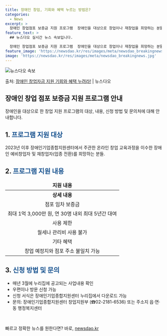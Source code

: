 ```yaml
---
title: 장애인 창업, 기회와 혜택 누르는 방법은?
categories:
  - News
excerpt: >
  장애인 창업점포 보증금 지원 프로그램  장애인을 대상으로 창업이나 재창업을 희망하는 분들을 위한 매우 유용한…
feature_text: >
  ## 뉴스다오 실시간 뉴스 속보입니다.

  장애인 창업점포 보증금 지원 프로그램  장애인을 대상으로 창업이나 재창업을 희망하는 분들을 위한 매우 유용한…
feature_image: 'https://newsdao.kr/res/images/meta/newsdao_breakingnews.jpg'
image: 'https://newsdao.kr/res/images/meta/newsdao_breakingnews.jpg'
---
```


![뉴스다오 속보](https://newsdao.kr/res/images/meta/newsdao_breakingnews.jpg)

<p>출처: <a href="https://newsdao.kr/4623" rel="dofollow">장애인 창업자금 지원 기회와 혜택 누려라!</a> | 뉴스다오</p>

<h2 data-ke-size="size26">장애인 창업 점포 보증금 지원 프로그램 안내</h2>
<p data-ke-size="size16">장애인을 대상으로 한 창업 지원 프로그램의 대상, 내용, 신청 방법 및 문의처에 대해 안내합니다.</p>

<h2 data-ke-size="size24">1. <span style="color: #1a5490;">프로그램 지원 대상</span></h2>
<p data-ke-size="size16">2023년 이후 장애인기업종합지원센터에서 주관한 온라인 창업 교육과정을 이수한 장애인 예비창업자 및 재창업자(업종 전환)를 희망하는 분들.</p>

<h2 data-ke-size="size24">2. <span style="color: #1a5490;">프로그램 지원 내용</span></h2>
<table>
<thead>
<tr>
<td style="text-align: center; height: 17px;"><b>지원 내용</b></td>
</tr>
</thead>
<tbody>
<tr>
<td style="text-align: center; height: 17px;"><b>상세 내용</b></td>
</tr>
<tr>
<td style="text-align: center; height: 17px;">점포 임차 보증금</td>
</tr>
<tr>
<td style="text-align: center; height: 17px;">최대 1억 3,000만 원, 연 30명 내외 최대 5년간 대여</td>
</tr>
<tr>
<td style="text-align: center; height: 17px;">사용 제한</td>
</tr>
<tr>
<td style="text-align: center; height: 17px;">월세나 관리비 사용 불가</td>
</tr>
<tr>
<td style="text-align: center; height: 17px;">기타 혜택</td>
</tr>
<tr>
<td style="text-align: center; height: 17px;">창업 예정지와 점포 주소 불일치 가능</td>
</tr>
</tbody>
</table>

<h2 data-ke-size="size24">3. <span style="color: #1a5490;">신청 방법 및 문의</span></h2>
<ul>
<li>매년 3월에 누리집에 공고되는 사업내용 확인</li>
<li>우편이나 방문 신청 가능</li>
<li>신청 서식은 장애인기업종합지원센터 누리집에서 다운로드 가능</li>
<li>문의: 장애인기업종합지원센터 창업지원부 (☎02-2181-6536) 또는 주소지 읍·면·동 행정복지센터</li>
</ul>

<p data-ke-size="size16">&nbsp;</p> 

빠르고 정확한 뉴스를 원한다면? 바로, <a href="https://newsdao.kr" rel="dofollow">newsdao.kr</a>


